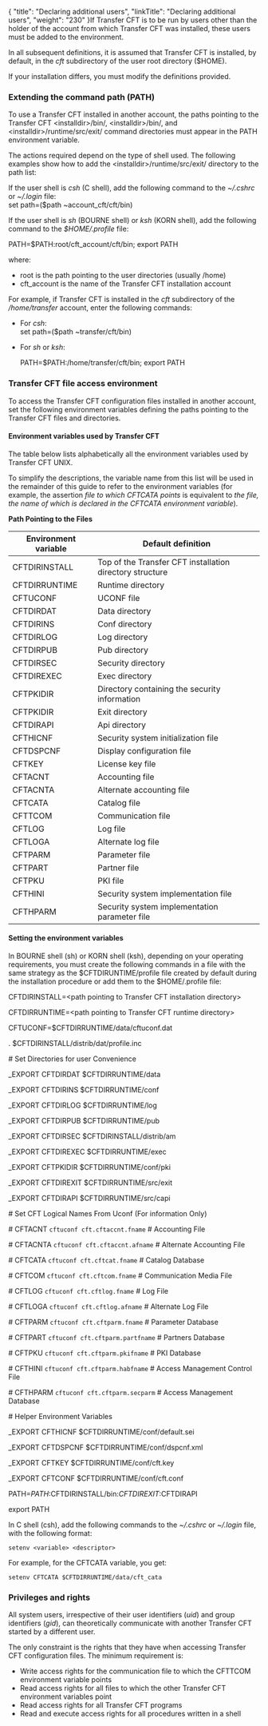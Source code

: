 {
    "title": "Declaring  additional users",
    "linkTitle": "Declaring additional users",
    "weight": "230"
}If Transfer CFT is to be run by users other than the holder of the account
from which Transfer CFT was installed, these users must be added to the environment.

In all subsequent definitions, it is assumed that Transfer CFT is installed,
by default, in the *cft* subdirectory of the user root directory
($HOME).

If your installation differs, you must modify the definitions provided.

### Extending the command path (PATH)

To use a Transfer CFT installed in another account, the paths pointing to the Transfer CFT &lt;installdir&gt;/bin/, &lt;installdir&gt;/bin/, and &lt;installdir&gt;/runtime/src/exit/ command directories must appear in the PATH environment variable.

The actions required depend on the type of shell used. The following examples show how to add the &lt;installdir&gt;/runtime/src/exit/ directory to the path list:

If the user shell
is *csh* (C shell), add the following command to the *~/.cshrc*
or *~/.login* file:  
set path=($path ~account_cft/cft/bin)

If the user shell
is *sh* (BOURNE shell) or *ksh* (KORN shell), add the following
command to the *$HOME/.profile* file:  
  
PATH=$PATH:root/cft_account/cft/bin; export PATH

where:

- root is the
    path pointing to the user directories (usually /home)    
- cft_account
    is the name of the Transfer CFT installation account     

For example, if Transfer CFT is installed in the *cft* subdirectory
of the */home/transfer* account, enter the following commands:

- For *csh*:  
    set path=($path ~transfer/cft/bin)
- For *sh* or
    *ksh*:  
      
    PATH=$PATH:/home/transfer/cft/bin; export PATH

### Transfer CFT file access environment

To access the Transfer CFT configuration files installed in another
account, set the following environment variables defining the paths pointing
to the Transfer CFT files and directories.

#### Environment variables used by Transfer CFT

The table below lists alphabetically all the environment variables used
by Transfer CFT UNIX.

To simplify the descriptions, the variable name from this list will
be used in the remainder of this guide to refer to the environment variables
(for example, the assertion *file to which CFTCATA points* is equivalent
to *the file, the name of which is declared in the CFTCATA environment
variable*).

**Path Pointing
to the Files**


| **Environment variable**  | **Default definition**  |
| --- | --- |
| CFTDIRINSTALL  | Top of the Transfer CFT installation directory structure  |
| CFTDIRRUNTIME  | Runtime directory  |
| CFTUCONF  | UCONF file  |
| CFTDIRDAT  | Data directory  |
| CFTDIRINS  | Conf directory  |
| CFTDIRLOG  | Log directory  |
| CFTDIRPUB  | Pub directory  |
| CFTDIRSEC  | Security directory  |
| CFTDIREXEC  | Exec directory  |
| CFTPKIDIR  | Directory containing the security information  |
| CFTPKIDIR  | Exit directory  |
| CFTDIRAPI  | Api directory  |
| CFTHICNF  | Security system initialization file  |
| CFTDSPCNF  | Display configuration file  |
| CFTKEY  | License key file  |
| CFTACNT  | Accounting file  |
| CFTACNTA  | Alternate accounting file  |
| CFTCATA  | Catalog file  |
| CFTTCOM  | Communication file  |
| CFTLOG  | Log file  |
| CFTLOGA  | Alternate log file  |
| CFTPARM  | Parameter file  |
| CFTPART  | Partner file  |
| CFTPKU  | PKI file  |
| CFTHINI  | Security system implementation file  |
| CFTHPARM  | Security system implementation parameter file  |


#### Setting the environment variables

In BOURNE shell (sh) or KORN shell (ksh), depending on your operating requirements, you must create the following commands in a file with the same strategy as the $CFTDIRUNTIME/profile file created by default during the installation procedure or add them to the $HOME/.profile file:

CFTDIRINSTALL=&lt;path pointing to Transfer CFT installation directory&gt;

CFTDIRRUNTIME=&lt;path pointing to Transfer CFT runtime directory&gt;

CFTUCONF=$CFTDIRRUNTIME/data/cftuconf.dat

. $CFTDIRINSTALL/distrib/dat/profile.inc

\# Set Directories for user Convenience

_EXPORT CFTDIRDAT $CFTDIRRUNTIME/data

_EXPORT CFTDIRINS $CFTDIRRUNTIME/conf

_EXPORT CFTDIRLOG $CFTDIRRUNTIME/log

_EXPORT CFTDIRPUB $CFTDIRRUNTIME/pub

_EXPORT CFTDIRSEC $CFTDIRINSTALL/distrib/am

_EXPORT CFTDIREXEC $CFTDIRRUNTIME/exec

_EXPORT CFTPKIDIR $CFTDIRRUNTIME/conf/pki

_EXPORT CFTDIREXIT $CFTDIRRUNTIME/src/exit

_EXPORT CFTDIRAPI $CFTDIRRUNTIME/src/capi

\# Set CFT Logical Names From Uconf (For information Only)

\# CFTACNT `cftuconf cft.cftaccnt.fname` \# Accounting File

\# CFTACNTA `cftuconf cft.cftaccnt.afname` \# Alternate Accounting File

\# CFTCATA `cftuconf cft.cftcat.fname` \# Catalog Database

\# CFTCOM `cftuconf cft.cftcom.fname` \# Communication Media File

\# CFTLOG `cftuconf cft.cftlog.fname` \# Log File

\# CFTLOGA `cftuconf cft.cftlog.afname` \# Alternate Log File

\# CFTPARM `cftuconf cft.cftparm.fname` \# Parameter Database

\# CFTPART `cftuconf cft.cftparm.partfname` \# Partners Database

\# CFTPKU `cftuconf cft.cftparm.pkifname` \# PKI Database

\# CFTHINI `cftuconf cft.cftparm.habfname` \# Access Management Control File

\# CFTHPARM `cftuconf cft.cftparm.secparm` \# Access Management Database

\# Helper Environment Variables

_EXPORT CFTHICNF $CFTDIRRUNTIME/conf/default.sei

_EXPORT CFTDSPCNF $CFTDIRRUNTIME/conf/dspcnf.xml

_EXPORT CFTKEY $CFTDIRRUNTIME/conf/cft.key

_EXPORT CFTCONF $CFTDIRRUNTIME/conf/cft.conf

PATH=$PATH:$CFTDIRINSTALL/bin:$CFTDIREXIT:$CFTDIRAPI

export PATH

In C shell (csh), add the following commands to the *~/.cshrc*
or *~/.login* file, with the following format:

`setenv <variable> <descriptor>`

For example, for the CFTCATA variable, you get:

`setenv CFTCATA $CFTDIRRUNTIME/data/cft_cata`

### Privileges and rights

All system users, irrespective of their user identifiers (*uid*)
and group identifiers (*gid*), can theoretically communicate with
another Transfer CFT started by a different user.

The only constraint is the rights that they have when accessing Transfer
CFT configuration files. The minimum requirement is:

- Write access rights
    for the communication file to which the CFTTCOM environment variable points
- Read access rights
    for all files to which the other Transfer CFT environment variables point
- Read access rights
    for all Transfer CFT programs
- Read and execute
    access rights for all procedures written in a shell
